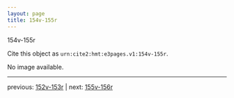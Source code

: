 ```yaml
---
layout: page
title: 154v-155r
---
```


154v-155r

Cite this object as `urn:cite2:hmt:e3pages.v1:154v-155r`.

No image available. 



---

previous: [152v-153r](../152v-153r/) | next: [155v-156r](../155v-156r/)
